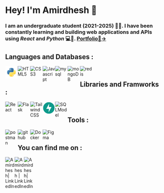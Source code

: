 # Hey! I'm Amirdhesh 👋
### I am an undergraduate student (2021-2025) 🧑‍🎓. I have been constantly learning and building web applications and APIs using _React_ and _Python_ 💻🚀. [Portfolio🤖→](https://amirdhesh.onrender.com/)

## Languages and Databases :

<img align="left" alt="Python" width="40px" src="https://raw.githubusercontent.com/github/explore/80688e429a7d4ef2fca1e82350fe8e3517d3494d/topics/python/python.png"  />
<img align="left" alt="HTML5" width="40px" src="https://raw.githubusercontent.com/danielcranney/readme-generator/main/public/icons/skills/html5-colored.svg"/>
<img align="left" alt="CSS3" width="40px" src="https://raw.githubusercontent.com/danielcranney/readme-generator/main/public/icons/skills/css3-colored.svg"/>
<img align="left" alt="Javascript" width="40px" src="https://raw.githubusercontent.com/danielcranney/readme-generator/main/public/icons/skills/javascript-colored.svg"/> 
<img align="left" alt="mysql" width="40px" src="https://raw.githubusercontent.com/danielcranney/readme-generator/main/public/icons/skills/mysql-colored.svg" />
<img align="left" alt="mongoDB" width="40px" src="https://raw.githubusercontent.com/danielcranney/readme-generator/main/public/icons/skills/mongodb-colored.svg"/>
<img align="left" alt="redis" width="40px" src="https://encrypted-tbn0.gstatic.com/images?q=tbn:ANd9GcTNxNWo4G1zKErjVYtK94Tt71RKaoItdTwxPDdrjMb7XQ&s"/>

<br>

## Libraries and Framworks :

<img align="left" alt="React" width="40px" src="https://raw.githubusercontent.com/danielcranney/readme-generator/main/public/icons/skills/react-colored.svg"  />
<img align="left" alt="Flask" width="40px" src="https://raw.githubusercontent.com/danielcranney/readme-generator/main/public/icons/skills/flask-colored.svg" />
<img align="left" alt="TailwindCSS" width="40px" src="https://raw.githubusercontent.com/danielcranney/readme-generator/main/public/icons/skills/tailwindcss-colored.svg" />
<img align="left" alt="FastAPI" width="40px" src="https://raw.githubusercontent.com/github/explore/5deae0f0b95cec79f799c152535ca275e64595bb/topics/fastapi/fastapi.png"  />
<img align="left" alt="SQLModel" width="40px" src="https://sqlmodel.tiangolo.com/img/logo-margin/logo-margin-vector.svg"  />

<br>

## Tools :

<img align="left" alt="postman" width="40px" src="https://cdn.worldvectorlogo.com/logos/postman.svg"/>
<img align="left" alt="github" width="40px" src="https://raw.githubusercontent.com/danielcranney/readme-generator/main/public/icons/skills/git-colored.svg"/>
<img align="left" alt="Docker" width="40px" src="https://w7.pngwing.com/pngs/219/411/png-transparent-docker-logo-kubernetes-microservices-cloud-computing-dockers-logo-text-logo-cloud-computing-thumbnail.png" />
<img align="left" alt="Figma" width="40px" src="https://raw.githubusercontent.com/danielcranney/readme-generator/main/public/icons/skills/figma-colored.svg" />

<br>

## You can find me on :

[<img align="left" alt="Amirdhesh| LinkedIn" width="30px" src="https://cdn-icons-png.flaticon.com/512/174/174857.png" />][linkedin]
[<img align="left" alt="Amirdhesh | LinkedIn" width="30px" src="https://img.freepik.com/premium-vector/purple-gradiend-social-media-logo_197792-1883.jpg" />][instagram]
[<img align="left" alt="Amirdhesh| LinkedIn" width="30px" src="https://raw.githubusercontent.com/danielcranney/readme-generator/main/public/icons/socials/twitter.svg" />][X]


[linkedin]: https://www.linkedin.com/in/amirdhesh-s-0a2967224/
[instagram]: https://www.instagram.com/_.amirdhesh._/
[X]: https://twitter.com/AmirDhesh
<br>

